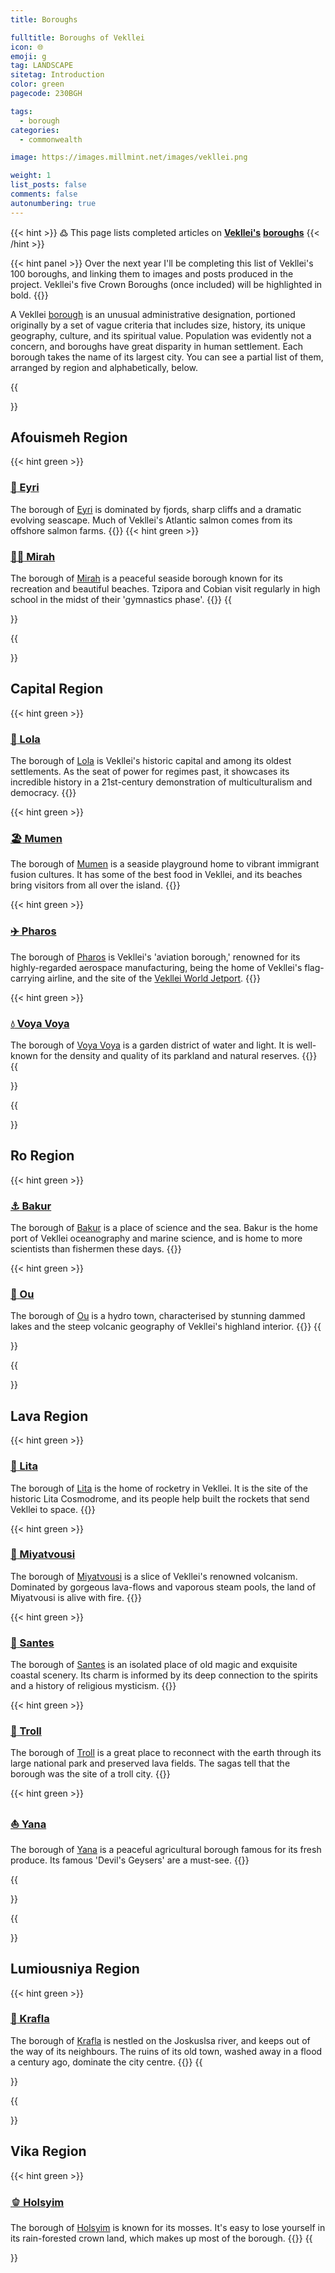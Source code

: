 ```yaml
---
title: Boroughs

fulltitle: Boroughs of Vekllei
icon: 🌐
emoji: g
tag: LANDSCAPE
sitetag: Introduction
color: green
pagecode: 230BGH

tags: 
  - borough
categories:
  - commonwealth

image: https://images.millmint.net/images/vekllei.png

weight: 1
list_posts: false
comments: false
autonumbering: true
---
```


{{< hint >}}
߷ This page lists completed articles on [**Vekllei's**](/utopia/vekllei) [**boroughs**](/utopia/vekllei/#administrative-divisions)
{{< /hint >}}

{{< hint panel >}}
Over the next year I'll be completing this list of Vekllei's 100 boroughs, and linking them to images and posts produced in the project. Vekllei's five Crown Boroughs (once included) will be highlighted in bold.
{{</hint>}}

A Vekllei [borough](/utopia/vekllei/#administrative-divisions) is an unusual administrative designation, portioned originally by a set of vague criteria that includes size, history, its unique geography, culture, and its spiritual value. Population was evidently not a concern, and boroughs have great disparity in human settlement. Each borough takes the name of its largest city. You can see a partial list of them, arranged by region and alphabetically, below.

{{<section>}}
## Afouismeh Region
{{< hint green >}}
### [<span class="smallicon">🌊</span> Eyri](/utopia/landscape/boroughs/eyri)
The borough of [Eyri](/utopia/landscape/boroughs/eyri) is dominated by fjords, sharp cliffs and a dramatic evolving seascape. Much of Vekllei's Atlantic salmon comes from its offshore salmon farms.
{{</hint>}}
{{< hint green >}}
### [<span class="smallicon">🤸‍♀️</span> Mirah](/utopia/landscape/boroughs/mirah)
The borough of [Mirah](/utopia/landscape/boroughs/mirah) is a peaceful seaside borough known for its recreation and beautiful beaches. Tzipora and Cobian visit regularly in high school in the midst of their 'gymnastics phase'. 
{{</hint>}}
{{</section>}}

{{<section>}}
## Capital Region
{{< hint green >}}
### [<span class="smallicon">🪷</span> Lola](/utopia/landscape/boroughs/lola)
The borough of [Lola](/utopia/landscape/boroughs/lola) is Vekllei's historic capital and among its oldest settlements. As the seat of power for regimes past, it showcases its incredible history in a 21st-century demonstration of multiculturalism and democracy.
{{</hint>}}

{{< hint green >}}
### [<span class="smallicon">🏖</span> Mumen](/utopia/landscape/boroughs/mumen)
The borough of [Mumen](/utopia/landscape/boroughs/mumen) is a seaside playground home to vibrant immigrant fusion cultures. It has some of the best food in Vekllei, and its beaches bring visitors from all over the island.
{{</hint>}}

{{< hint green >}}
### [<span class="smallicon">✈️</span> Pharos](/utopia/landscape/boroughs/pharos)
The borough of [Pharos](/utopia/landscape/boroughs/pharos) is Vekllei's 'aviation borough,' renowned for its highly-regarded aerospace manufacturing, being the home of Vekllei's flag-carrying airline, and the site of the [Vekllei World Jetport](/utopia/landscape/boroughs/pharos/#vekllei-world-jetport).
{{</hint>}}

{{< hint green >}}
### [<span class="smallicon">💧</span> Voya Voya](/utopia/landscape/boroughs/voya-voya)
The borough of [Voya Voya](/utopia/landscape/boroughs/voya-voya) is a garden district of water and light. It is well-known for the density and quality of its parkland and natural reserves.
{{</hint>}}
{{</section>}}

{{<section>}}
## Ro Region

{{< hint green >}}
### [<span class="smallicon">⚓️</span> Bakur](/utopia/landscape/boroughs/bakur)
The borough of [Bakur](/utopia/landscape/boroughs/bakur) is a place of science and the sea. Bakur is the home port of Vekllei oceanography and marine science, and is home to more scientists than fishermen these days.
{{</hint>}}

{{< hint green >}}
### [<span class="smallicon">🛶</span> Ou](/utopia/landscape/boroughs/ou)
The borough of [Ou](/utopia/landscape/boroughs/ou) is a hydro town, characterised by stunning dammed lakes and the steep volcanic geography of Vekllei's highland interior.
{{</hint>}}
{{</section>}}

{{<section>}}
## Lava Region

{{< hint green >}}
### [<span class="smallicon">🚀</span> Lita](/utopia/landscape/boroughs/lita)
The borough of [Lita](/utopia/landscape/boroughs/lita) is the home of rocketry in Vekllei. It is the site of the historic Lita Cosmodrome, and its people help built the rockets that send Vekllei to space. 
{{</hint>}}

{{< hint green >}}
### [<span class="smallicon">🌋</span> Miyatvousi](/utopia/landscape/boroughs/miyatvousi)
The borough of [Miyatvousi](/utopia/landscape/boroughs/miyatvousi) is a slice of Vekllei's renowned volcanism. Dominated by gorgeous lava-flows and vaporous steam pools, the land of Miyatvousi is alive with fire.
{{</hint>}}

{{< hint green >}}
### [<span class="smallicon">🌿</span> Santes](/utopia/landscape/boroughs/santes)
The borough of [Santes](/utopia/landscape/boroughs/santes) is an isolated place of old magic and exquisite coastal scenery. Its charm is informed by its deep connection to the spirits and a history of religious mysticism.
{{</hint>}}

{{< hint green >}}
### [<span class="smallicon">🐉</span> Troll](/utopia/landscape/boroughs/troll)
The borough of [Troll](/utopia/landscape/boroughs/troll) is a great place to reconnect with the earth through its large national park and preserved lava fields. The sagas tell that the borough was the site of a troll city.
{{</hint>}}

{{< hint green >}}
### [<span class="smallicon">⛵️</span> Yana](/utopia/landscape/boroughs/yana)
The borough of [Yana](/utopia/landscape/boroughs/yana) is a peaceful agricultural borough famous for its fresh produce. Its famous 'Devil's Geysers' are a must-see.
{{</hint>}}

{{</section>}}

{{<section>}}
## Lumiousniya Region

{{< hint green >}}
### [<span class="smallicon">🗼</span> Krafla](/utopia/landscape/boroughs/krafla)
The borough of [Krafla](/utopia/landscape/boroughs/krafla) is nestled on the Joskuslsa river, and keeps out of the way of its neighbours. The ruins of its old town, washed away in a flood a century ago, dominate the city centre.
{{</hint>}}
{{</section>}}

{{<section>}}
## Vika Region

{{< hint green >}}
### [<span class="smallicon">🫑</span> Holsyim](/utopia/landscape/boroughs/holsyim)
The borough of [Holsyim](/utopia/landscape/boroughs/holsyim) is known for its mosses. It's easy to lose yourself in its rain-forested crown land, which makes up most of the borough.
{{</hint>}}
{{</section>}}